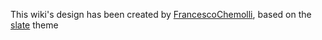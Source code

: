 This wiki's design has been created by
[FrancescoChemolli](/FrancescoChemolli),
based on the
[slate](https://github.com/pages-themes/slate)
theme
